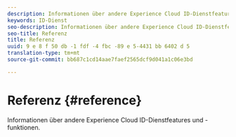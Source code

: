 ```yaml
---
description: Informationen über andere Experience Cloud ID-Dienstfeatures und -funktionen.
keywords: ID-Dienst
seo-description: Informationen über andere Experience Cloud ID-Dienstfeatures und -funktionen.
seo-title: Referenz
title: Referenz
uuid: 9 e 8 f 50 db -1 fdf -4 fbc -89 e 5-4431 bb 6402 d 5
translation-type: tm+mt
source-git-commit: bb687c1cd14aae7faef2565dcf9d041a1c06e3bd

---
```



# Referenz {#reference}

Informationen über andere Experience Cloud ID-Dienstfeatures und -funktionen.

